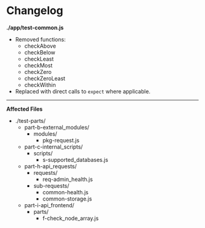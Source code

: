 # Changelog

**./app/test-common.js**
* Removed functions:
	* checkAbove
	* checkBelow
	* checkLeast
	* checkMost
	* checkZero
	* checkZeroLeast
	* checkWithin
* Replaced with direct calls to `expect` where applicable.

---

**Affected Files**
* ./test-parts/
	* part-b-external_modules/
		* modules/
			* pkg-request.js
	* part-c-internal_scripts/
		* scripts/
			* s-supported_databases.js
	* part-h-api_requests/
		* requests/
			* req-admin_health.js
		* sub-requests/
			* common-health.js
			* common-storage.js
	* part-i-api_frontend/
		* parts/
			* f-check_node_array.js
